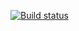 [![Build status](https://ci.appveyor.com/api/projects/status/p2tljn84u48ii46i/branch/master?svg=true)](https://ci.appveyor.com/project/zhukovvlad/properties-1st-task/branch/master)